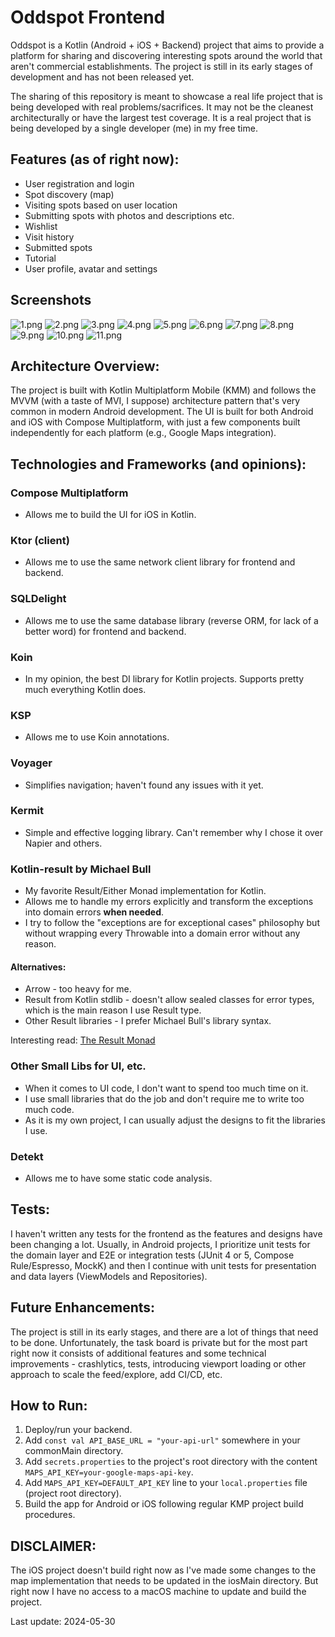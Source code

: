 # Oddspot Frontend

Oddspot is a Kotlin (Android + iOS + Backend) project that aims to provide a platform for sharing
and discovering interesting spots around the world that aren't commercial establishments. The
project is still in its early stages of development and has not been released yet.

The sharing of this repository is meant to showcase a real life project that is being developed with
real problems/sacrifices. It may not be the cleanest architecturally or have the largest test
coverage. It is a real project that is being developed by a single developer (me) in my free time.

## Features (as of right now):

- User registration and login
- Spot discovery (map)
- Visiting spots based on user location
- Submitting spots with photos and descriptions etc.
- Wishlist
- Visit history
- Submitted spots
- Tutorial
- User profile, avatar and settings

## Screenshots
![1.png](screenshots%2F1.png)
![2.png](screenshots%2F2.png)
![3.png](screenshots%2F3.png)
![4.png](screenshots%2F4.png)
![5.png](screenshots%2F5.png)
![6.png](screenshots%2F6.png)
![7.png](screenshots%2F7.png)
![8.png](screenshots%2F8.png)
![9.png](screenshots%2F9.png)
![10.png](screenshots%2F10.png)
![11.png](screenshots%2F11.png)

## Architecture Overview:

The project is built with Kotlin Multiplatform Mobile (KMM) and follows the MVVM (with a taste of
MVI, I suppose) architecture pattern that's very common in modern Android development. The UI is
built for both Android and iOS with Compose Multiplatform, with just a few components built
independently for each platform (e.g., Google Maps integration).

## Technologies and Frameworks (and opinions):

### Compose Multiplatform

- Allows me to build the UI for iOS in Kotlin.

### Ktor (client)

- Allows me to use the same network client library for frontend and backend.

### SQLDelight

- Allows me to use the same database library (reverse ORM, for lack of a better word) for frontend
  and backend.

### Koin

- In my opinion, the best DI library for Kotlin projects. Supports pretty much everything Kotlin
  does.

### KSP

- Allows me to use Koin annotations.

### Voyager

- Simplifies navigation; haven't found any issues with it yet.

### Kermit

- Simple and effective logging library. Can't remember why I chose it over Napier and others.

### Kotlin-result by Michael Bull

- My favorite Result/Either Monad implementation for Kotlin.
- Allows me to handle my errors explicitly and transform the exceptions into domain errors **when
  needed**.
- I try to follow the "exceptions are for exceptional cases" philosophy but without wrapping every
  Throwable into a domain error without any reason.

#### Alternatives:

- Arrow - too heavy for me.
- Result from Kotlin stdlib - doesn't allow sealed classes for error types, which is the main reason
  I use Result type.
- Other Result libraries - I prefer Michael Bull's library syntax.

Interesting read: [The Result Monad](https://adambennett.dev/2020/05/the-result-monad/)

### Other Small Libs for UI, etc.

- When it comes to UI code, I don't want to spend too much time on it.
- I use small libraries that do the job and don't require me to write too much code.
- As it is my own project, I can usually adjust the designs to fit the libraries I use.

### Detekt

- Allows me to have some static code analysis.

## Tests:

I haven't written any tests for the frontend as the features and designs have been changing a lot.
Usually, in Android projects, I prioritize unit tests for the domain layer and E2E or integration
tests (JUnit 4 or 5, Compose Rule/Espresso, MockK) and then I continue with unit tests for
presentation and data layers (ViewModels and Repositories).

## Future Enhancements:

The project is still in its early stages, and there are a lot of things that need to be done.
Unfortunately, the task board is private but for the most part right now it consists of additional
features and some technical improvements - crashlytics, tests, introducing viewport loading or other
approach to scale the feed/explore, add CI/CD, etc.

## How to Run:

1. Deploy/run your backend.
2. Add `const val API_BASE_URL = "your-api-url"` somewhere in your commonMain directory.
3. Add `secrets.properties` to the project's root directory with the
   content `MAPS_API_KEY=your-google-maps-api-key`.
4. Add `MAPS_API_KEY=DEFAULT_API_KEY` line to your `local.properties` file (project root directory).
5. Build the app for Android or iOS following regular KMP project build procedures.

## DISCLAIMER:
The iOS project doesn't build right now as I've made some changes to the map implementation that needs to be updated
in the iosMain directory. But right now I have no access to a macOS machine to update and build the project.

Last update: 2024-05-30
